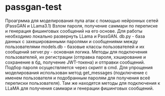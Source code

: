 # passgan-test
Проагрмма для моделирования пула атак с помощью нейронных сетей (PassGAN и LLama3.1)
Взлом пароля, получение саммари по переписке и генерация фишинговых сообщений на его основе.
Для работы необходимо локально развернуть LLama и PassGAN.
db.py - база данных с захешированными паролями и сообщениями между пользователями
models.db - базовые классы пользователей и их сообщений
server.py - основная логика. Методы для подключения пользователей, их регистрации (отправка пароля, хэширование и сохранение в бд, получение JWT-токена) и отправки сообщений. Подбор пароля осуществляется через скрипт в cmd. Для упрощения моделирования использован метод get_messages (подключение с именем пользователя и подобранным паролям для получения всеё переписки пользователя). Там же находятся методы для подключения к LLaMA для получения саммари и генерации фишинговых сообщений.
